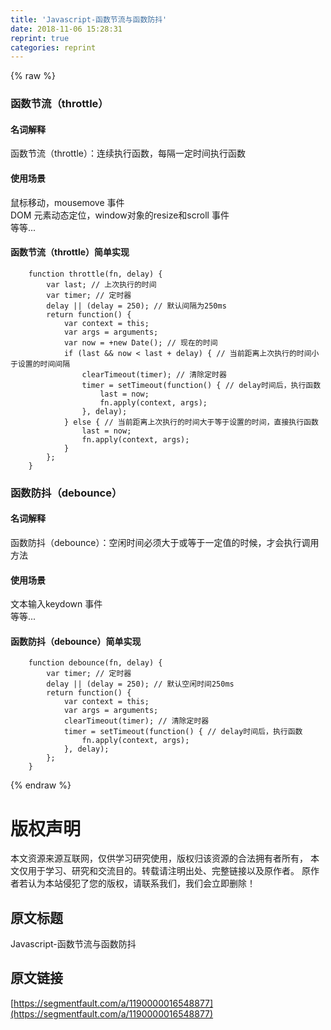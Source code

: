 ```yaml
---
title: 'Javascript-函数节流与函数防抖' 
date: 2018-11-06 15:28:31
reprint: true
categories: reprint
---
```


{% raw %}
<h3 id="articleHeader0">&#x51FD;&#x6570;&#x8282;&#x6D41;&#xFF08;throttle&#xFF09;</h3><h4>&#x540D;&#x8BCD;&#x89E3;&#x91CA;</h4><p>&#x51FD;&#x6570;&#x8282;&#x6D41;&#xFF08;throttle&#xFF09;&#xFF1A;&#x8FDE;&#x7EED;&#x6267;&#x884C;&#x51FD;&#x6570;&#xFF0C;&#x6BCF;&#x9694;&#x4E00;&#x5B9A;&#x65F6;&#x95F4;&#x6267;&#x884C;&#x51FD;&#x6570;</p><h4>&#x4F7F;&#x7528;&#x573A;&#x666F;</h4><p>&#x9F20;&#x6807;&#x79FB;&#x52A8;&#xFF0C;mousemove &#x4E8B;&#x4EF6;<br>DOM &#x5143;&#x7D20;&#x52A8;&#x6001;&#x5B9A;&#x4F4D;&#xFF0C;window&#x5BF9;&#x8C61;&#x7684;resize&#x548C;scroll &#x4E8B;&#x4EF6;<br>&#x7B49;&#x7B49;...</p><h4>&#x51FD;&#x6570;&#x8282;&#x6D41;&#xFF08;throttle&#xFF09;&#x7B80;&#x5355;&#x5B9E;&#x73B0;</h4><div class="widget-codetool" style="display:none"><div class="widget-codetool--inner"><span class="selectCode code-tool" data-toggle="tooltip" data-placement="top" title="" data-original-title="&#x5168;&#x9009;"></span> <span type="button" class="copyCode code-tool" data-toggle="tooltip" data-placement="top" data-clipboard-text="    function throttle(fn, delay) {
        var last; // &#x4E0A;&#x6B21;&#x6267;&#x884C;&#x7684;&#x65F6;&#x95F4;
        var timer; // &#x5B9A;&#x65F6;&#x5668;
        delay || (delay = 250); // &#x9ED8;&#x8BA4;&#x95F4;&#x9694;&#x4E3A;250ms
        return function() {
            var context = this;
            var args = arguments;
            var now = +new Date(); // &#x73B0;&#x5728;&#x7684;&#x65F6;&#x95F4;
            if (last &amp;&amp; now &lt; last + delay) { // &#x5F53;&#x524D;&#x8DDD;&#x79BB;&#x4E0A;&#x6B21;&#x6267;&#x884C;&#x7684;&#x65F6;&#x95F4;&#x5C0F;&#x4E8E;&#x8BBE;&#x7F6E;&#x7684;&#x65F6;&#x95F4;&#x95F4;&#x9694;
                clearTimeout(timer); // &#x6E05;&#x9664;&#x5B9A;&#x65F6;&#x5668;
                timer = setTimeout(function() { // delay&#x65F6;&#x95F4;&#x540E;&#xFF0C;&#x6267;&#x884C;&#x51FD;&#x6570;
                    last = now;
                    fn.apply(context, args);
                }, delay);
            } else { // &#x5F53;&#x524D;&#x8DDD;&#x79BB;&#x4E0A;&#x6B21;&#x6267;&#x884C;&#x7684;&#x65F6;&#x95F4;&#x5927;&#x4E8E;&#x7B49;&#x4E8E;&#x8BBE;&#x7F6E;&#x7684;&#x65F6;&#x95F4;&#xFF0C;&#x76F4;&#x63A5;&#x6267;&#x884C;&#x51FD;&#x6570;
                last = now;
                fn.apply(context, args);
            }
        };
    }" title="" data-original-title="&#x590D;&#x5236;"></span> <span type="button" class="saveToNote code-tool" data-toggle="tooltip" data-placement="top" title="" data-original-title="&#x653E;&#x8FDB;&#x7B14;&#x8BB0;"></span></div></div><pre class="javascript hljs"><code class="javascript">    <span class="hljs-function"><span class="hljs-keyword">function</span> <span class="hljs-title">throttle</span>(<span class="hljs-params">fn, delay</span>) </span>{
        <span class="hljs-keyword">var</span> last; <span class="hljs-comment">// &#x4E0A;&#x6B21;&#x6267;&#x884C;&#x7684;&#x65F6;&#x95F4;</span>
        <span class="hljs-keyword">var</span> timer; <span class="hljs-comment">// &#x5B9A;&#x65F6;&#x5668;</span>
        delay || (delay = <span class="hljs-number">250</span>); <span class="hljs-comment">// &#x9ED8;&#x8BA4;&#x95F4;&#x9694;&#x4E3A;250ms</span>
        <span class="hljs-keyword">return</span> <span class="hljs-function"><span class="hljs-keyword">function</span>(<span class="hljs-params"></span>) </span>{
            <span class="hljs-keyword">var</span> context = <span class="hljs-keyword">this</span>;
            <span class="hljs-keyword">var</span> args = <span class="hljs-built_in">arguments</span>;
            <span class="hljs-keyword">var</span> now = +<span class="hljs-keyword">new</span> <span class="hljs-built_in">Date</span>(); <span class="hljs-comment">// &#x73B0;&#x5728;&#x7684;&#x65F6;&#x95F4;</span>
            <span class="hljs-keyword">if</span> (last &amp;&amp; now &lt; last + delay) { <span class="hljs-comment">// &#x5F53;&#x524D;&#x8DDD;&#x79BB;&#x4E0A;&#x6B21;&#x6267;&#x884C;&#x7684;&#x65F6;&#x95F4;&#x5C0F;&#x4E8E;&#x8BBE;&#x7F6E;&#x7684;&#x65F6;&#x95F4;&#x95F4;&#x9694;</span>
                clearTimeout(timer); <span class="hljs-comment">// &#x6E05;&#x9664;&#x5B9A;&#x65F6;&#x5668;</span>
                timer = setTimeout(<span class="hljs-function"><span class="hljs-keyword">function</span>(<span class="hljs-params"></span>) </span>{ <span class="hljs-comment">// delay&#x65F6;&#x95F4;&#x540E;&#xFF0C;&#x6267;&#x884C;&#x51FD;&#x6570;</span>
                    last = now;
                    fn.apply(context, args);
                }, delay);
            } <span class="hljs-keyword">else</span> { <span class="hljs-comment">// &#x5F53;&#x524D;&#x8DDD;&#x79BB;&#x4E0A;&#x6B21;&#x6267;&#x884C;&#x7684;&#x65F6;&#x95F4;&#x5927;&#x4E8E;&#x7B49;&#x4E8E;&#x8BBE;&#x7F6E;&#x7684;&#x65F6;&#x95F4;&#xFF0C;&#x76F4;&#x63A5;&#x6267;&#x884C;&#x51FD;&#x6570;</span>
                last = now;
                fn.apply(context, args);
            }
        };
    }</code></pre><h3 id="articleHeader1">&#x51FD;&#x6570;&#x9632;&#x6296;&#xFF08;debounce&#xFF09;</h3><h4>&#x540D;&#x8BCD;&#x89E3;&#x91CA;</h4><p>&#x51FD;&#x6570;&#x9632;&#x6296;&#xFF08;debounce&#xFF09;&#xFF1A;&#x7A7A;&#x95F2;&#x65F6;&#x95F4;&#x5FC5;&#x987B;&#x5927;&#x4E8E;&#x6216;&#x7B49;&#x4E8E;&#x4E00;&#x5B9A;&#x503C;&#x7684;&#x65F6;&#x5019;&#xFF0C;&#x624D;&#x4F1A;&#x6267;&#x884C;&#x8C03;&#x7528;&#x65B9;&#x6CD5;</p><h4>&#x4F7F;&#x7528;&#x573A;&#x666F;</h4><p>&#x6587;&#x672C;&#x8F93;&#x5165;keydown &#x4E8B;&#x4EF6;<br>&#x7B49;&#x7B49;...</p><h4>&#x51FD;&#x6570;&#x9632;&#x6296;&#xFF08;debounce&#xFF09;&#x7B80;&#x5355;&#x5B9E;&#x73B0;</h4><div class="widget-codetool" style="display:none"><div class="widget-codetool--inner"><span class="selectCode code-tool" data-toggle="tooltip" data-placement="top" title="" data-original-title="&#x5168;&#x9009;"></span> <span type="button" class="copyCode code-tool" data-toggle="tooltip" data-placement="top" data-clipboard-text="    function debounce(fn, delay) {
        var timer; // &#x5B9A;&#x65F6;&#x5668;
        delay || (delay = 250); // &#x9ED8;&#x8BA4;&#x7A7A;&#x95F2;&#x65F6;&#x95F4;250ms
        return function() {
            var context = this;
            var args = arguments;
            clearTimeout(timer); // &#x6E05;&#x9664;&#x5B9A;&#x65F6;&#x5668;
            timer = setTimeout(function() { // delay&#x65F6;&#x95F4;&#x540E;&#xFF0C;&#x6267;&#x884C;&#x51FD;&#x6570;
                fn.apply(context, args);
            }, delay);
        };
    }" title="" data-original-title="&#x590D;&#x5236;"></span> <span type="button" class="saveToNote code-tool" data-toggle="tooltip" data-placement="top" title="" data-original-title="&#x653E;&#x8FDB;&#x7B14;&#x8BB0;"></span></div></div><pre class="javascript hljs"><code class="javascript">    <span class="hljs-function"><span class="hljs-keyword">function</span> <span class="hljs-title">debounce</span>(<span class="hljs-params">fn, delay</span>) </span>{
        <span class="hljs-keyword">var</span> timer; <span class="hljs-comment">// &#x5B9A;&#x65F6;&#x5668;</span>
        delay || (delay = <span class="hljs-number">250</span>); <span class="hljs-comment">// &#x9ED8;&#x8BA4;&#x7A7A;&#x95F2;&#x65F6;&#x95F4;250ms</span>
        <span class="hljs-keyword">return</span> <span class="hljs-function"><span class="hljs-keyword">function</span>(<span class="hljs-params"></span>) </span>{
            <span class="hljs-keyword">var</span> context = <span class="hljs-keyword">this</span>;
            <span class="hljs-keyword">var</span> args = <span class="hljs-built_in">arguments</span>;
            clearTimeout(timer); <span class="hljs-comment">// &#x6E05;&#x9664;&#x5B9A;&#x65F6;&#x5668;</span>
            timer = setTimeout(<span class="hljs-function"><span class="hljs-keyword">function</span>(<span class="hljs-params"></span>) </span>{ <span class="hljs-comment">// delay&#x65F6;&#x95F4;&#x540E;&#xFF0C;&#x6267;&#x884C;&#x51FD;&#x6570;</span>
                fn.apply(context, args);
            }, delay);
        };
    }</code></pre>
{% endraw %}

# 版权声明
本文资源来源互联网，仅供学习研究使用，版权归该资源的合法拥有者所有，
本文仅用于学习、研究和交流目的。转载请注明出处、完整链接以及原作者。
原作者若认为本站侵犯了您的版权，请联系我们，我们会立即删除！

## 原文标题
Javascript-函数节流与函数防抖

## 原文链接
[https://segmentfault.com/a/1190000016548877](https://segmentfault.com/a/1190000016548877)

